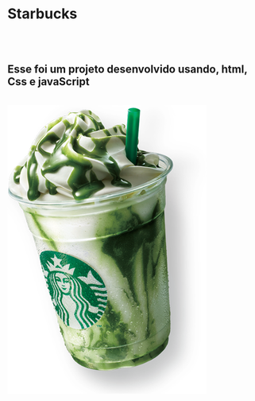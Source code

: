 <h1>Starbucks</h1>
<br>
<br>
<h2>Esse foi um projeto desenvolvido usando, html, Css e javaScript</h2>
<br>
<img src="https://github.com/rodollforibbeiro/projeto-starbucks/blob/master/images/img1verde%20.png?raw=true">
